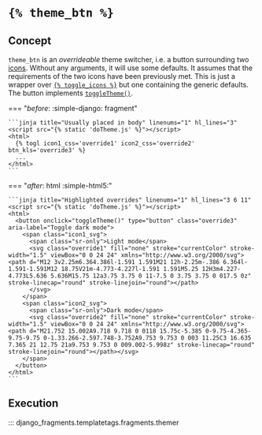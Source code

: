 # `{% theme_btn %}`

## Concept

`theme_btn` is an _overrideable_ theme switcher, i.e. a button surrounding two [icons](./icon.md). Without any
arguments, it will use some defaults. It assumes that the requirements of the two icons have been previously
met. This is just a wrapper over [`{% toggle_icons %}`](../utils.md#toggle_icons) but one containing the generic defaults. The button implements [`toggleTheme()`](../utils.md#toggletheme).

=== "_before_: :simple-django: fragment"

    ```jinja title="Usually placed in body" linenums="1" hl_lines="3"
    <script src="{% static 'doTheme.js' %}"></script>
    <html>
      {% togl icon1_css='override1' icon2_css='override2' btn_kls='override3' %}
      ...
    </html>
    ```

=== "_after_: html :simple-html5:"

    ```jinja title="Highlighted overrides" linenums="1" hl_lines="3 6 11"
    <script src="{% static 'doTheme.js' %}"></script>
    <html>
      <button onclick="toggleTheme()" type="button" class="override3" aria-label="Toggle dark mode">
        <span class="icon1_svg">
          <span class="sr-only">Light mode</span>
          <svg class="override1" fill="none" stroke="currentColor" stroke-width="1.5" viewBox="0 0 24 24" xmlns="http://www.w3.org/2000/svg"><path d="M12 3v2.25m6.364.386l-1.591 1.591M21 12h-2.25m-.386 6.364l-1.591-1.591M12 18.75V21m-4.773-4.227l-1.591 1.591M5.25 12H3m4.227-4.773L5.636 5.636M15.75 12a3.75 3.75 0 11-7.5 0 3.75 3.75 0 017.5 0z" stroke-linecap="round" stroke-linejoin="round"></path>
          </svg>
        </span>
        <span class="icon2_svg">
          <span class="sr-only">Dark mode</span>
          <svg class="override2" fill="none" stroke="currentColor" stroke-width="1.5" viewBox="0 0 24 24" xmlns="http://www.w3.org/2000/svg"><path d="M21.752 15.002A9.718 9.718 0 0118 15.75c-5.385 0-9.75-4.365-9.75-9.75 0-1.33.266-2.597.748-3.752A9.753 9.753 0 003 11.25C3 16.635 7.365 21 12.75 21a9.753 9.753 0 009.002-5.998z" stroke-linecap="round" stroke-linejoin="round"></path></svg>
        </span>
      </button>
    </html>
    ```

## Execution

::: django_fragments.templatetags.fragments.themer

